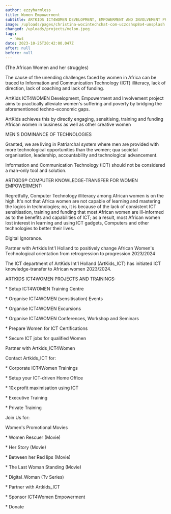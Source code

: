 ```yaml
---
author: ezzyharmless
title: Women Empowerment
subtitle: ARTKIDS ICT4WOMEN DEVELOPMENT, EMPOWERMENT AND INVOLVEMENT PROJECT 2023/24
image: /uploads/pages/christina-wocintechchat-com-uczcshsp8o4-unsplash.jpg
changed: /uploads/projects/melon.jpeg
tags:
  - news
date: 2023-10-25T20:42:00.047Z
after: null
before: null
---
```

(The African Women and her struggles)

The cause of the  unending challenges faced by women in Africa can be traced to Information and Communication Technology (ICT) illiteracy, lack of direction, lack of coaching and lack of funding.

ArtKids ICT4WOMEN Development, Empowerment and Involvement project aims to practically alleviate women's suffering and poverty by bridging the aforementioned techno-economic gaps.

ArtKids achieves this by directly engaging, sensitising, training and funding African women in business as well as other creative women



MEN'S DOMINANCE OF TECHNOLOGIES

Granted, we are living in Patriarchal system where men are provided with more technological opportunities than the women; qua societal organisation, leadership, accountability and technological advancement.

Information and Communication Technology (ICT) should not be considered a man-only tool and solution.



ARTKIDS® COMPUTER KNOWLEDGE-TRANSFER FOR WOMEN EMPOWERMENT:

Regretfully, Computer Technology illiteracy among African women is on the high. It's not that Africa women are not capable of learning and mastering the logics in technologies; no, it is because of the lack of consistent ICT sensitisation, training and funding that most African women are ill-informed as to the benefits and capabilities of ICT; as a result, most African women lost interest in learning and using ICT gadgets, Computers and other technologies to better their lives.

Digital Ignorance.



Partner with Artkids Int'l Holland to positively change African Women's Technological orientation from retrogression to progression 2023/2024



The ICT department of ArtKids Int'l Holland (ArtKids_ICT) has initiated ICT knowledge-transfer to African women 2023/2024.



ARTKIDS ICT4WOMEN PROJECTS AND TRAININGS:

\* Setup ICT4WOMEN Training Centre

\* Organise ICT4WOMEN (sensitisation) Events

\* Organise ICT4WOMEN Excursions

\* Organise ICT4WOMEN Conferences, Workshop and Seminars

\* Prepare Women for ICT Certifications

\* Secure ICT jobs for qualified Women

Partner with Artkids_ICT4Women



Contact Artkids_ICT for:

\* Corporate ICT4Women Trainings

\* Setup your ICT-driven Home Office

\* 10x profit maximisation using ICT

\* Executive Training

\* Private Training



Join Us for:

Women's Promotional Movies

\* Women Rescuer (Movie)

\* Her Story (Movie)

\* Between her Red lips (Movie)

\* The Last Woman Standing (Movie)

\* Digital_Woman (Tv Series)



\* Partner with Artkids_ICT

\* Sponsor ICT4Women Empowerment

\* Donate